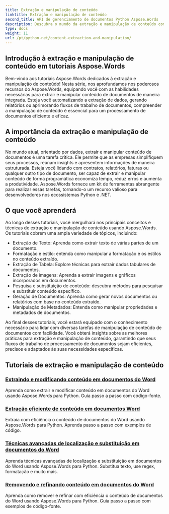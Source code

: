 ```yaml
---
title: Extração e manipulação de conteúdo
linktitle: Extração e manipulação de conteúdo
second_title: API de gerenciamento de documentos Python Aspose.Words
description: Descubra o mundo da extração e manipulação de conteúdo com os tutoriais Aspose.Words. Aprenda como extrair e manipular conteúdo com eficiência usando Python e .NET, aprimorando seus recursos de processamento de documentos.
type: docs
weight: 11
url: /pt/python-net/content-extraction-and-manipulation/
---
```

## Introdução à extração e manipulação de conteúdo em tutoriais Aspose.Words

Bem-vindo aos tutoriais Aspose.Words dedicados à extração e manipulação de conteúdo! Nesta série, nos aprofundamos nos poderosos recursos do Aspose.Words, equipando você com as habilidades necessárias para extrair e manipular conteúdo de documentos de maneira integrada. Esteja você automatizando a extração de dados, gerando relatórios ou aprimorando fluxos de trabalho de documentos, compreender a manipulação de conteúdo é essencial para um processamento de documentos eficiente e eficaz.

## A importância da extração e manipulação de conteúdo

No mundo atual, orientado por dados, extrair e manipular conteúdo de documentos é uma tarefa crítica. Ele permite que as empresas simplifiquem seus processos, reúnam insights e apresentem informações de maneira estruturada. Esteja você lidando com contratos, relatórios, faturas ou qualquer outro tipo de documento, ser capaz de extrair e manipular conteúdo de forma programática economiza tempo, reduz erros e aumenta a produtividade. Aspose.Words fornece um kit de ferramentas abrangente para realizar essas tarefas, tornando-o um recurso valioso para desenvolvedores nos ecossistemas Python e .NET.

## O que você aprenderá

Ao longo desses tutoriais, você mergulhará nos principais conceitos e técnicas de extração e manipulação de conteúdo usando Aspose.Words. Os tutoriais cobrem uma ampla variedade de tópicos, incluindo:

- Extração de Texto: Aprenda como extrair texto de várias partes de um documento.
- Formatação e estilo: entenda como manipular a formatação e os estilos no conteúdo extraído.
- Extração de Tabela: Explore técnicas para extrair dados tabulares de documentos.
- Extração de imagens: Aprenda a extrair imagens e gráficos incorporados em documentos.
- Pesquisa e substituição de conteúdo: descubra métodos para pesquisar e substituir conteúdo específico.
- Geração de Documentos: Aprenda como gerar novos documentos ou relatórios com base no conteúdo extraído.
- Manipulação de Metadados: Entenda como manipular propriedades e metadados de documentos.

Ao final desses tutoriais, você estará equipado com o conhecimento necessário para lidar com diversas tarefas de manipulação de conteúdo de documentos com facilidade. Você obterá insights sobre as melhores práticas para extração e manipulação de conteúdo, garantindo que seus fluxos de trabalho de processamento de documentos sejam eficientes, precisos e adaptados às suas necessidades específicas.

## Tutoriais de extração e manipulação de conteúdo
### [Extraindo e modificando conteúdo em documentos do Word](./extract-modify-document-content/)
Aprenda como extrair e modificar conteúdo em documentos do Word usando Aspose.Words para Python. Guia passo a passo com código-fonte.
### [Extração eficiente de conteúdo em documentos Word](./document-content-extraction/)
Extraia com eficiência o conteúdo de documentos do Word usando Aspose.Words para Python. Aprenda passo a passo com exemplos de código.
### [Técnicas avançadas de localização e substituição em documentos do Word](./find-replace-documents/)
Aprenda técnicas avançadas de localização e substituição em documentos do Word usando Aspose.Words para Python. Substitua texto, use regex, formatação e muito mais.
### [Removendo e refinando conteúdo em documentos do Word](./remove-content-documents/)
Aprenda como remover e refinar com eficiência o conteúdo de documentos do Word usando Aspose.Words para Python. Guia passo a passo com exemplos de código-fonte.